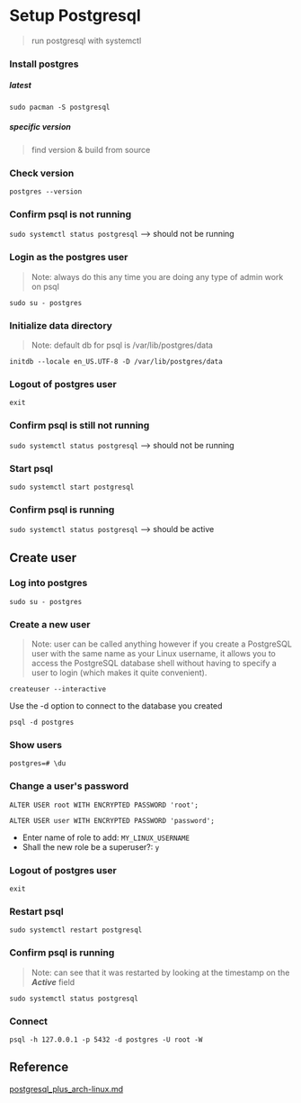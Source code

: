 # Setup Postgresql
> run postgresql with systemctl

### Install postgres

##### latest
`sudo pacman -S postgresql`

##### specific version
> find version & build from source

### Check version
`postgres --version`

### Confirm psql is not running
`sudo systemctl status postgresql`  --> should not be running

### Login as the postgres user
> Note: always do this any time you are doing any type of admin work on psql

`sudo su - postgres`

### Initialize data directory
> Note: default db for psql is /var/lib/postgres/data

`initdb --locale en_US.UTF-8 -D /var/lib/postgres/data`

### Logout of **postgres** user
`exit`

### Confirm psql is still not running
`sudo systemctl status postgresql`  --> should not be running

### Start psql
`sudo systemctl start postgresql`

### Confirm psql is running
`sudo systemctl status postgresql`  --> should be active

## Create user

### Log into postgres
`sudo su - postgres`



### Create a new user
> Note: user can be called anything however if you create a PostgreSQL user with the same name as your Linux username, it allows you to access the PostgreSQL database shell without having to specify a user to login (which makes it quite convenient).

`createuser --interactive`

Use the -d option to connect to the database you created
```
psql -d postgres
```

### Show users

```
postgres=# \du
```

### Change a user's password
```
ALTER USER root WITH ENCRYPTED PASSWORD 'root';
```
```
ALTER USER user WITH ENCRYPTED PASSWORD 'password';
```

- Enter name of role to add: `MY_LINUX_USERNAME`
- Shall the new role be a superuser?: `y`

### Logout of **postgres** user
`exit`

### Restart psql
`sudo systemctl restart postgresql`

### Confirm psql is running
> Note: can see that it was restarted by looking at the timestamp on the ***Active*** field

`sudo systemctl status postgresql`

### Connect
```
psql -h 127.0.0.1 -p 5432 -d postgres -U root -W
```

## Reference
[postgresql_plus_arch-linux.md](https://gist.github.com/NickMcSweeney/3444ce99209ee9bd9393ae6ab48599d8)